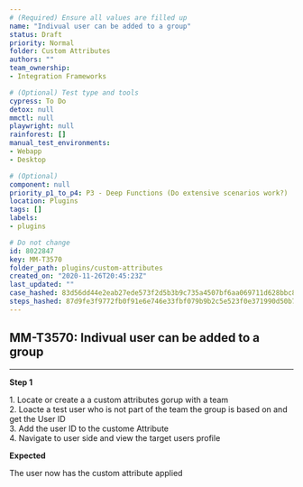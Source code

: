 ```yaml
---
# (Required) Ensure all values are filled up
name: "Indivual user can be added to a group"
status: Draft
priority: Normal
folder: Custom Attributes
authors: ""
team_ownership: 
- Integration Frameworks

# (Optional) Test type and tools
cypress: To Do
detox: null
mmctl: null
playwright: null
rainforest: []
manual_test_environments: 
- Webapp
- Desktop

# (Optional)
component: null
priority_p1_to_p4: P3 - Deep Functions (Do extensive scenarios work?)
location: Plugins
tags: []
labels: 
- plugins

# Do not change
id: 8022847
key: MM-T3570
folder_path: plugins/custom-attributes
created_on: "2020-11-26T20:45:23Z"
last_updated: ""
case_hashed: 83d56dd44e2eab27ede573f2d5b3b9c735a4507bf6aa069711d628bbc88e7fdbbc88eda06a9777c4290f86345cb1817e
steps_hashed: 87d9fe3f9772fb0f91e6e746e33fbf079b9b2c5e523f0e371990d50b7a3796f244e7f7b6afedb17e99039a95ad5b060b
---
```


## MM-T3570: Indivual user can be added to a group

---

**Step 1**

1\. Locate or create a a custom attributes gorup with a team\
2\. Loacte a test user who is not part of the team the group is based on and get the User ID\
3\. Add the user ID to the custome Attribute\
4\. Navigate to user side and view the target users profile

**Expected**

The user now has the custom attribute applied
